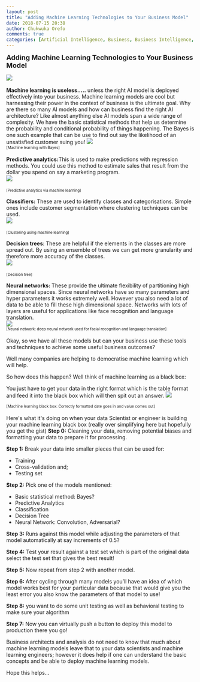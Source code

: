 ```yaml
---
layout: post
title: "Adding Machine Learning Technologies to Your Business Model"
date: 2018-07-15 20:38
author: Chukwuka Orefo
comments: true
categories: [Artificial Intelligence, Business, Business Intelligence, Technology]
---
```

<b><div style="font-size:large;">Adding Machine Learning Technologies to Your Business Model </div></b>

<img src="https://lh4.googleusercontent.com/9GNLij9Br_6xSS1XkTS2WbeED6C9OMvDc5XFDQFXq0fOVfQNfeF2nOhpT-pjdVXSAM1eQ722sfoRIupLW7sEUx-uRxlaHMskBYT5pGNY5Owzfs-M5rKx25ag0mGoOEZyI_LKb6fN" />
<div>
<br/>
<b>Machine learning is useless…..</b> unless the right AI model is deployed effectively into your business. Machine learning models are cool but harnessing their power in the context of business is the ultimate goal. Why are there so many AI models and how can business find the right AI architecture? Like almost anything else AI models span a wide range of complexity.
We have the basic statistical methods that help us determine the probability and conditional probability of things happening. The Bayes is one such example that can be use to find out say the likelihood of an unsatisfied customer suing you!


<img src="https://lh4.googleusercontent.com/Lu7oJUgPP8bX53tNKo63q6mWKfVGSBQpidOxv6hXzi0NZVYaTBCKCrMXCQ1tCMfSf0kul6Snhdks-rIiiL7EImeOXzmfiBmhunJ1LuIx7JfAjr4OOq6nkCpfiVd3UFjvXXiDrEib" />

<div style="font-size:x-small;">[</span><span style="font-size:x-small;">Machine learning with Bayes] </div>
<br/>
<b>Predictive analytics:</b>This is used to make predictions with regression methods. You could use this method to estimate sales that result from the dollar you spend on say a marketing program.

</div>
<div>

<img src="https://lh6.googleusercontent.com/oPxzZkaCbW39KiT8EaYhaDQoLbzeiPmGFxBYVSlSEoLm3nZgzJzC67bjtt8ENWXsd9tk95vynFVLpcHohiPufjIRKJ1F3EJUFkyuiGMREjQGmnHfWDjjj2kYdKzMgmZuouSLVx8F" />

<span style="font-size:x-small;">[Predictive analytics via machine learning] </span><b> </b>

</div>
<div><b>Classifiers:</b> These are used to identify classes and categorisations. Simple ones include customer segmentation where clustering techniques can be used.</div>
<div>

<img src="https://lh6.googleusercontent.com/TGiQfiyQH1SrGooBIEVz2LkOXpFPh6-aFp3U7KgHeuJmgDBUddnK0r8fcK995nvyeSwyLuwXKB6Ok_SCYQLOWXntjL4u-TNJietS0n4qJeQ6lR7zivSjM9du7ihvvSw0QiDi0Bcg" />

<span style="font-size:x-small;">[Clustering using machine learning] </span><b> </b>

</div>
<div><b>Decision trees</b>: These are helpful if the elements in the classes are more spread out. By using an ensemble of trees we can get more granularity and therefore more accuracy of the classes.</div>
<div>

<img src="https://lh4.googleusercontent.com/ayMe_rQ95F5da9GNlzeGFu3XT7ZaslIXdzrAZsVR5xJmRgwDeoTdMOL4zZ1tnPyx234StfyjmGfriZdJn_70guH6pvyy5Fy5e9uoGtJu59BuDfRvF8M0zdWg6MriXZr5jfNFrD1W" />

<span style="font-size:x-small;">[Decision tree] </span><b> </b>

</div>
<div><b>Neural networks: </b>These provide the ultimate flexibility of partitioning high dimensional spaces. Since neural networks have so many parameters and hyper parameters it works extremely well. However you also need a lot of data to be able to fill these high dimensional space. Networks with lots of layers are useful for applications like face recognition and language translation.</div>
<div>

<img src="https://lh6.googleusercontent.com/8dsJ91GzZ6vZdHweO7LIws9UQs6qqSOWTwc6T7X_6bm72knjP-nNNZOaeaLp4zPuskU1yF_UIiyLxiKvz4zdlDsLzvOtJWpix9FgJMcFmTOCTNeCZOe7-6m4lJzOmrEGXlozTmEm" />

<div style="font-size:x-small;">[Neural network: deep neural network used for facial recognition and language translation] </div>
<br/>
Okay, so we have all these models but can your business use these tools and techniques to achieve some useful business outcomes?

Well many companies are helping to democratise machine learning which will help.

So how does this happen? Well think of machine learning as a black box:

You just have to get your data in the right format which is the table format and feed it into the black box which will then spit out an answer.
<img src="https://lh4.googleusercontent.com/b9I0od48r_E42_yct4OrLXmbial0HIS12frKWjUHv1XVTsPBBd-pY1wrOubKbqmflErm3BlCZq4LhAfh_ElfuDind50QRspxa_O7-TmL_klp2cj9SzI1rfq7v0Npu2uEB-yV6oPi" />

<div style="font-size:x-small;">[Machine learning black box: Correctly formatted date goes in and value comes out]</div>
<br/>
Here's what it's doing on when your data Scientist or engineer is building your machine learning black box (really over simplifying here but hopefully you get the gist)
<b>Step 0:</b> Cleaning your data, removing potential biases and formatting your data to prepare it for processing.

<b>Step 1:</b> Break your data into smaller pieces that can be used for:
<ul>
	<li>Training</li>
	<li>Cross-validation and;</li>
	<li>Testing set</li>
</ul>
<b>Step 2:</b> Pick one of the models mentioned:
<ul>
	<li>Basic statistical method: Bayes?</li>
	<li>Predictive Analytics</li>
	<li>Classification</li>
	<li>Decision Tree</li>
	<li>Neural Network: Convolution, Adversarial?</li>
</ul>
<b>Step 3: </b>Runs against this model while adjusting the parameters of that model automatically at say increments of 0.5?

<b>Step 4:</b> Test your result against a test set which is part of the original data select the test set that gives the best result!

<b>Step 5:</b> Now repeat from step 2 with another model.

<b>Step 6: </b>After cycling through many models you’ll have an idea of which model works best for your particular data because that would give you the least error you also know the parameters of that model to use!

<b>Step 8:</b> you want to do some unit testing as well as behavioral testing to make sure your algorithm

<b>Step 7:</b> Now you can virtually push a button to deploy this model to production there you go!

Business architects and analysis do not need to know that much about machine learning models leave that to your data scientists and machine learning engineers; however it does help if one can understand the basic concepts and be able to deploy machine learning models.

</div>
<div>Hope this helps...&nbsp;

</div>
&nbsp;
